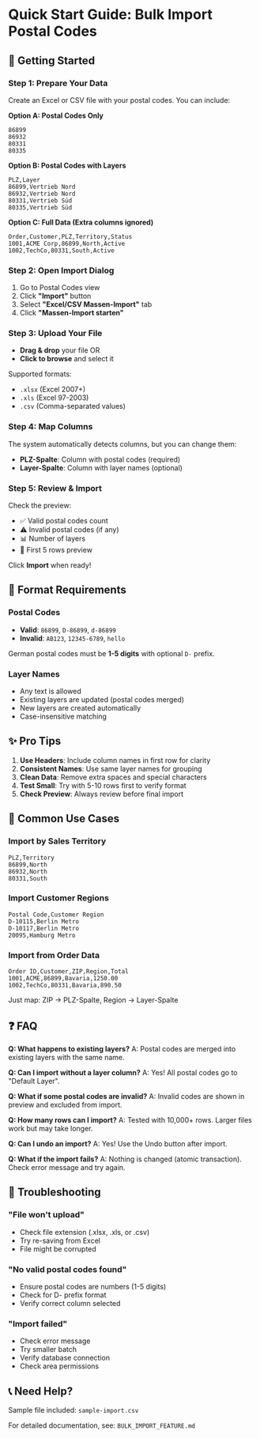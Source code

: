 # Quick Start Guide: Bulk Import Postal Codes

## 🚀 Getting Started

### Step 1: Prepare Your Data

Create an Excel or CSV file with your postal codes. You can include:

**Option A: Postal Codes Only**
```csv
86899
86932
80331
80335
```

**Option B: Postal Codes with Layers**
```csv
PLZ,Layer
86899,Vertrieb Nord
86932,Vertrieb Nord
80331,Vertrieb Süd
80335,Vertrieb Süd
```

**Option C: Full Data (Extra columns ignored)**
```csv
Order,Customer,PLZ,Territory,Status
1001,ACME Corp,86899,North,Active
1002,TechCo,80331,South,Active
```

### Step 2: Open Import Dialog

1. Go to Postal Codes view
2. Click **"Import"** button
3. Select **"Excel/CSV Massen-Import"** tab
4. Click **"Massen-Import starten"**

### Step 3: Upload Your File

- **Drag & drop** your file OR
- **Click to browse** and select it

Supported formats:
- `.xlsx` (Excel 2007+)
- `.xls` (Excel 97-2003)
- `.csv` (Comma-separated values)

### Step 4: Map Columns

The system automatically detects columns, but you can change them:

- **PLZ-Spalte**: Column with postal codes (required)
- **Layer-Spalte**: Column with layer names (optional)

### Step 5: Review & Import

Check the preview:
- ✅ Valid postal codes count
- ⚠️ Invalid postal codes (if any)
- 📊 Number of layers
- 👀 First 5 rows preview

Click **Import** when ready!

## 📝 Format Requirements

### Postal Codes
- **Valid**: `86899`, `D-86899`, `d-86899`
- **Invalid**: `AB123`, `12345-6789`, `hello`

German postal codes must be **1-5 digits** with optional `D-` prefix.

### Layer Names
- Any text is allowed
- Existing layers are updated (postal codes merged)
- New layers are created automatically
- Case-insensitive matching

## ✨ Pro Tips

1. **Use Headers**: Include column names in first row for clarity
2. **Consistent Names**: Use same layer names for grouping
3. **Clean Data**: Remove extra spaces and special characters
4. **Test Small**: Try with 5-10 rows first to verify format
5. **Check Preview**: Always review before final import

## 🎯 Common Use Cases

### Import by Sales Territory
```csv
PLZ,Territory
86899,North
86932,North
80331,South
```

### Import Customer Regions
```csv
Postal Code,Customer Region
D-10115,Berlin Metro
D-10117,Berlin Metro
20095,Hamburg Metro
```

### Import from Order Data
```csv
Order ID,Customer,ZIP,Region,Total
1001,ACME,86899,Bavaria,1250.00
1002,TechCo,80331,Bavaria,890.50
```
Just map: ZIP → PLZ-Spalte, Region → Layer-Spalte

## ❓ FAQ

**Q: What happens to existing layers?**
A: Postal codes are merged into existing layers with the same name.

**Q: Can I import without a layer column?**
A: Yes! All postal codes go to "Default Layer".

**Q: What if some postal codes are invalid?**
A: Invalid codes are shown in preview and excluded from import.

**Q: How many rows can I import?**
A: Tested with 10,000+ rows. Larger files work but may take longer.

**Q: Can I undo an import?**
A: Yes! Use the Undo button after import.

**Q: What if the import fails?**
A: Nothing is changed (atomic transaction). Check error message and try again.

## 🔧 Troubleshooting

### "File won't upload"
- Check file extension (.xlsx, .xls, or .csv)
- Try re-saving from Excel
- File might be corrupted

### "No valid postal codes found"
- Ensure postal codes are numbers (1-5 digits)
- Check for D- prefix format
- Verify correct column selected

### "Import failed"
- Check error message
- Try smaller batch
- Verify database connection
- Check area permissions

## 📞 Need Help?

Sample file included: `sample-import.csv`

For detailed documentation, see: `BULK_IMPORT_FEATURE.md`
